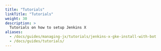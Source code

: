 ```yaml
---
title: "Tutorials"
linkTitle: "Tutorials"
weight: 30
description: >
  Tutorials on how to setup Jenkins X
aliases:
  - /docs/guides/managing-jx/tutorials/jenkins-x-gke-install-with-bot
  - /docs/guides/tutorials/
---
```

